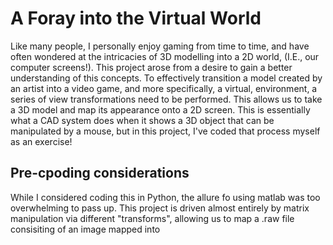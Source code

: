 # A Foray into the Virtual World

Like many people, I personally enjoy gaming from time to time, and have often wondered at the intricacies of 3D modelling into a 2D world, (I.E., our computer screens!). This project
arose from a desire to gain a better understanding of this concepts. To effectively transition a model created by an artist into a video game, and more specifically, a virtual,
environment, a series of view transformations need to be performed. This allows us to take a 3D model and map its appearance onto a 2D screen. This is essentially what a CAD system 
does when it shows a 3D object that can be manipulated by a mouse, but in this project, I've coded that process myself as an exercise!

## Pre-cpoding considerations

While I considered coding this in Python, the allure fo using matlab was too overwhelming to pass up. This project is driven almost entirely by matrix manipulation via different 
"transforms", allowing us to map a .raw file consisiting of an image mapped into 
